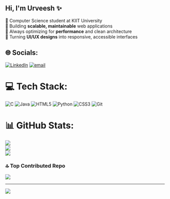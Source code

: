 ## Hi, I'm Urveesh ✨

🧠 Computer Science student at KIIT University<br/>
🪻 Building **scalable, maintainable** web applications<br/>
🚀 Always optimizing for **performance** and clean architecture<br/> 
🎨 Turning **UI/UX designs** into responsive, accessible interfaces<br/>


## 🌐 Socials:
[![LinkedIn](https://img.shields.io/badge/LinkedIn-%230077B5.svg?logo=linkedin&logoColor=white)](https://linkedin.com/in/urveesh-dadhich) [![email](https://img.shields.io/badge/Email-D14836?logo=gmail&logoColor=white)](mailto:urveeshdadhich25gmail.com) 

# 💻 Tech Stack:
![C](https://img.shields.io/badge/c-%2300599C.svg?style=for-the-badge&logo=c&logoColor=white) ![Java](https://img.shields.io/badge/java-%23ED8B00.svg?style=for-the-badge&logo=openjdk&logoColor=white) ![HTML5](https://img.shields.io/badge/html5-%23E34F26.svg?style=for-the-badge&logo=html5&logoColor=white) ![Python](https://img.shields.io/badge/python-3670A0?style=for-the-badge&logo=python&logoColor=ffdd54) ![CSS3](https://img.shields.io/badge/css3-%231572B6.svg?style=for-the-badge&logo=css3&logoColor=white) ![Git](https://img.shields.io/badge/git-%23F05033.svg?style=for-the-badge&logo=git&logoColor=white)
# 📊 GitHub Stats:
![](https://github-readme-stats.vercel.app/api?username=urveeshdadhich&theme=merko&hide_border=false&include_all_commits=false&count_private=false)<br/>
![](https://nirzak-streak-stats.vercel.app/?user=urveeshdadhich&theme=merko&hide_border=false)<br/>
![](https://github-readme-stats.vercel.app/api/top-langs/?username=urveeshdadhich&theme=merko&hide_border=false&include_all_commits=false&count_private=false&layout=compact)

### 🔝 Top Contributed Repo
![](https://github-contributor-stats.vercel.app/api?username=urveeshdadhich&limit=5&theme=dark&combine_all_yearly_contributions=true)

---
[![](https://visitcount.itsvg.in/api?id=urveeshdadhich&icon=0&color=0)](https://visitcount.itsvg.in)

